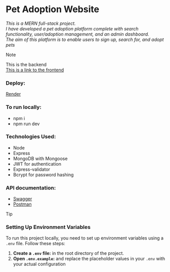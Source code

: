 # Pet Adoption Website

_This is a MERN full-stack project.\
 I have developed a pet adoption platform complete with search functionality, user/adoption management, and an admin dashboard.\
  The aim of this platform is to enable users to sign up, search for, and adopt pets_

> [!NOTE]
> This is the backend\
> [This is a link to the frontend](https://github.com/marieslo/Pet-Adoption_client)

### Deploy:
[Render](https://pet-adoption-server-312p.onrender.com)

### To run locally: 
- npm i
- npm run dev

### Technologies Used:
- Node
- Express
- MongoDB with Mongoose
- JWT for authentication
- Express-validator
- Bcrypt for password hashing

### API documentation:
- [Swagger](https://app.swaggerhub.com/apis/MarieSlo/Pet-Adoption/1.0.1)
- [Postman](https://documenter.getpostman.com/view/31862928/2sA2xb6bBY)

> [!TIP]
> ### Setting Up Environment Variables
> To run this project locally, you need to set up environment variables using a `.env` file. Follow these steps:
> 1. **Create a `.env` file:** in the root directory of the project.
> 2. **Open `.env.example`:** and replace the placeholder values in your `.env` with your actual configuration
